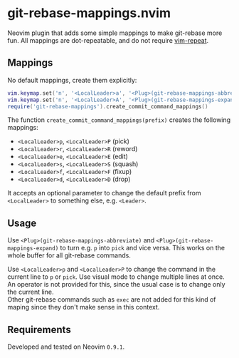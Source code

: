 # git-rebase-mappings.nvim
Neovim plugin that adds some simple mappings to make git-rebase more fun.
All mappings are dot-repeatable, and do not require [vim-repeat](https://github.com/tpope/vim-repeat).

## Mappings
No default mappings, create them explicitly:
```lua
vim.keymap.set('n', '<LocalLeader>a', '<Plug>(git-rebase-mappings-abbreviate)')
vim.keymap.set('n', '<LocalLeader>A', '<Plug>(git-rebase-mappings-expand)')
require('git-rebase-mappings').create_commit_command_mappings()
```

The function `create_commit_command_mappings(prefix)` creates the following mappings:
- `<LocalLeader>p`, `<LocalLeader>P` (pick)
- `<LocalLeader>r`, `<LocalLeader>R` (reword)
- `<LocalLeader>e`, `<LocalLeader>E` (edit)
- `<LocalLeader>s`, `<LocalLeader>S` (squash)
- `<LocalLeader>f`, `<LocalLeader>F` (fixup)
- `<LocalLeader>d`, `<LocalLeader>D` (drop)

It accepts an optional parameter to change the default prefix from `<LocalLeader>` to something else, e.g. `<Leader>`.

## Usage
Use `<Plug>(git-rebase-mappings-abbreviate)` and `<Plug>(git-rebase-mappings-expand)` to turn e.g. `p` into `pick` and vice versa. This works on the whole buffer for all git-rebase commands.

Use `<LocalLeader>p` and `<LocalLeader>P` to change the command in the current line to `p` or `pick`. Use visual mode to change multiple lines at once.  
An operator is not provided for this, since the usual case is to change only the current line.  
Other git-rebase commands such as `exec` are not added for this kind of maping since they don't make sense in this context.

## Requirements
Developed and tested on Neovim `0.9.1`.
